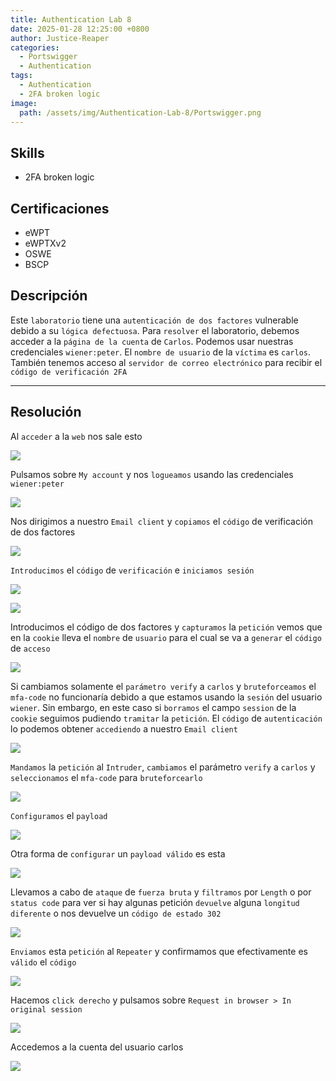 ```yaml
---
title: Authentication Lab 8
date: 2025-01-28 12:25:00 +0800
author: Justice-Reaper
categories:
  - Portswigger
  - Authentication
tags:
  - Authentication
  - 2FA broken logic
image:
  path: /assets/img/Authentication-Lab-8/Portswigger.png
---
```


## Skills

- 2FA broken logic

## Certificaciones

- eWPT
- eWPTXv2
- OSWE
- BSCP

## Descripción

Este `laboratorio` tiene una `autenticación de dos factores` vulnerable debido a su `lógica defectuosa`. Para `resolver` el laboratorio, debemos acceder a la `página de la cuenta` de `Carlos`. Podemos usar nuestras credenciales `wiener:peter`. El `nombre de usuario` de la `víctima` es `carlos`. También tenemos acceso al `servidor de correo electrónico` para recibir el `código de verificación 2FA`

---
## Resolución

Al `acceder` a la `web` nos sale esto

![](/assets/img/Authentication-Lab-8/image_1.png)

Pulsamos sobre `My account` y nos `logueamos` usando las credenciales `wiener:peter`

![](/assets/img/Authentication-Lab-8/image_2.png)

Nos dirigimos a nuestro `Email client` y `copiamos` el `código` de verificación de dos factores

![](/assets/img/Authentication-Lab-8/image_3.png)

`Introducimos` el `código` de `verificación` e `iniciamos sesión`

![](/assets/img/Authentication-Lab-8/image_4.png)

![](/assets/img/Authentication-Lab-8/image_5.png)

Introducimos el código de dos factores y `capturamos` la `petición` vemos que en la `cookie` lleva el `nombre` de `usuario` para el cual se va a `generar` el `código` de `acceso`

![](/assets/img/Authentication-Lab-8/image_6.png)

Si cambiamos solamente el `parámetro verify` a `carlos` y `bruteforceamos` el `mfa-code` no funcionaría debido a que estamos usando la `sesión` del usuario `wiener`. Sin embargo, en este caso si `borramos` el campo `session` de la `cookie` seguimos pudiendo `tramitar` la `petición`. El `código` de `autenticación` lo podemos obtener `accediendo` a nuestro `Email client`

![](/assets/img/Authentication-Lab-8/image_7.png)

`Mandamos` la `petición` al `Intruder`, `cambiamos` el parámetro `verify` a `carlos` y `seleccionamos` el `mfa-code` para `bruteforcearlo`

![](/assets/img/Authentication-Lab-8/image_8.png)

`Configuramos` el `payload`

![](/assets/img/Authentication-Lab-8/image_9.png)

Otra forma de `configurar` un `payload válido` es esta

![](/assets/img/Authentication-Lab-8/image_10.png)

Llevamos a cabo de `ataque` de `fuerza bruta` y `filtramos` por `Length` o por `status code` para ver si hay algunas petición `devuelve` alguna `longitud diferente` o nos devuelve un `código de estado 302`

![](/assets/img/Authentication-Lab-8/image_11.png)

`Enviamos` esta `petición` al `Repeater` y confirmamos que efectivamente es `válido` el `código`

![](/assets/img/Authentication-Lab-8/image_12.png)

Hacemos `click derecho` y pulsamos sobre `Request in browser > In original session`

![](/assets/img/Authentication-Lab-8/image_13.png)

Accedemos  a la cuenta del usuario carlos

![](/assets/img/Authentication-Lab-8/image_14.png)
